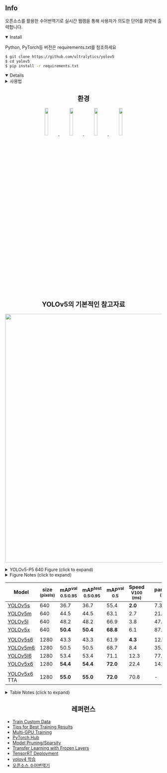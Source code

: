 ## Info
오픈소스를 활용한 수어번역기로 실시간 웹캠을 통해 사용자가 의도한 단어를 화면에 출력합니다.

<details open>
<summary>Install</summary>

Python, PyTorch등 버전은 requirements.txt를 참조하세요
<!-- $ sudo apt update && apt install -y libgl1-mesa-glx libsm6 libxext6 libxrender-dev -->

```bash
$ git clone https://github.com/ultralytics/yolov5
$ cd yolov5
$ pip install -r requirements.txt
```

</details>

<details open>


<details>
<summary>사용법</summary>

`train.py`에서 학습을 진행하고 `detect.py` 에서 객체를 탐지합니다. 다양한 파라미터들은 의도에 맞게 적절히 수정해야 합니다.

```bash
$ python train.py --img 640 --batch 16 --epochs 100 --data datasets/sign/data.yaml --weights yolov5s.pt

$ python detect.py --weights ./runs/train/exp/weights/best.pt --imgsz 640							
```

</details> 

## <div align="center">환경</div>

<div align="center">
    <a href="https://www.python.org/">
        <img src="https://upload.wikimedia.org/wikipedia/commons/c/c3/Python-logo-notext.svg" width="15%"/>
    </a>
    <a href="https://pytorch.org/">
        <img src="https://upload.wikimedia.org/wikipedia/commons/9/96/Pytorch_logo.png" width="15%"/>
    </a>
    <a href="https://www.tensorflow.org/">
        <img src="https://upload.wikimedia.org/wikipedia/commons/2/2d/Tensorflow_logo.svg" width="15%"/>
    </a>
    <a href="https://opencv.org/">
        <img src="https://upload.wikimedia.org/wikipedia/commons/3/32/OpenCV_Logo_with_text.png" width="15%"/>
    </a>
</div>

## <div align="center">YOLOv5의 기본적인 참고자료</div>

<p align="center"><img width="800" src="https://user-images.githubusercontent.com/26833433/114313216-f0a5e100-9af5-11eb-8445-c682b60da2e3.png"></p>
<details>
  <summary>YOLOv5-P5 640 Figure (click to expand)</summary>

<p align="center"><img width="800" src="https://user-images.githubusercontent.com/26833433/114313219-f1d70e00-9af5-11eb-9973-52b1f98d321a.png"></p>
</details>
<details>
  <summary>Figure Notes (click to expand)</summary>

* GPU Speed measures end-to-end time per image averaged over 5000 COCO val2017 images using a V100 GPU with batch size
  32, and includes image preprocessing, PyTorch FP16 inference, postprocessing and NMS.
* EfficientDet data from [google/automl](https://github.com/google/automl) at batch size 8.
* **Reproduce** by
  `python val.py --task study --data coco.yaml --iou 0.7 --weights yolov5s6.pt yolov5m6.pt yolov5l6.pt yolov5x6.pt`

</details>

[assets]: https://github.com/ultralytics/yolov5/releases

|Model |size<br><sup>(pixels) |mAP<sup>val<br>0.5:0.95 |mAP<sup>test<br>0.5:0.95 |mAP<sup>val<br>0.5 |Speed<br><sup>V100 (ms) | |params<br><sup>(M) |FLOPs<br><sup>640 (B)
|---                    |---  |---      |---      |---      |---     |---|---   |---
|[YOLOv5s][assets]      |640  |36.7     |36.7     |55.4     |**2.0** |   |7.3   |17.0
|[YOLOv5m][assets]      |640  |44.5     |44.5     |63.1     |2.7     |   |21.4  |51.3
|[YOLOv5l][assets]      |640  |48.2     |48.2     |66.9     |3.8     |   |47.0  |115.4
|[YOLOv5x][assets]      |640  |**50.4** |**50.4** |**68.8** |6.1     |   |87.7  |218.8
|                       |     |         |         |         |        |   |      |
|[YOLOv5s6][assets]     |1280 |43.3     |43.3     |61.9     |**4.3** |   |12.7  |17.4
|[YOLOv5m6][assets]     |1280 |50.5     |50.5     |68.7     |8.4     |   |35.9  |52.4
|[YOLOv5l6][assets]     |1280 |53.4     |53.4     |71.1     |12.3    |   |77.2  |117.7
|[YOLOv5x6][assets]     |1280 |**54.4** |**54.4** |**72.0** |22.4    |   |141.8 |222.9
|                       |     |         |         |         |        |   |      |
|[YOLOv5x6][assets] TTA |1280 |**55.0** |**55.0** |**72.0** |70.8    |   |-     |-

<details>
  <summary>Table Notes (click to expand)</summary>

* AP<sup>test</sup> denotes COCO [test-dev2017](http://cocodataset.org/#upload) server results, all other AP results
  denote val2017 accuracy.
* AP values are for single-model single-scale unless otherwise noted. **Reproduce mAP**
  by `python val.py --data coco.yaml --img 640 --conf 0.001 --iou 0.65`
* Speed<sub>GPU</sub> averaged over 5000 COCO val2017 images using a
  GCP [n1-standard-16](https://cloud.google.com/compute/docs/machine-types#n1_standard_machine_types) V100 instance, and
  includes FP16 inference, postprocessing and NMS. **Reproduce speed**
  by `python val.py --data coco.yaml --img 640 --conf 0.25 --iou 0.45 --half`
* All checkpoints are trained to 300 epochs with default settings and hyperparameters (no autoaugmentation).
* Test Time Augmentation ([TTA](https://github.com/ultralytics/yolov5/issues/303)) includes reflection and scale
  augmentation. **Reproduce TTA** by `python val.py --data coco.yaml --img 1536 --iou 0.7 --augment`

</details>

## <div align="center">레퍼런스</div>
* [Train Custom Data](https://github.com/ultralytics/yolov5/wiki/Train-Custom-Data)&nbsp;
* [Tips for Best Training Results](https://github.com/ultralytics/yolov5/wiki/Tips-for-Best-Training-Results)&nbsp;
* [Multi-GPU Training](https://github.com/ultralytics/yolov5/issues/475)
* [PyTorch Hub](https://github.com/ultralytics/yolov5/issues/36)&nbsp;
* [Model Pruning/Sparsity](https://github.com/ultralytics/yolov5/issues/304)
* [Transfer Learning with Frozen Layers](https://github.com/ultralytics/yolov5/issues/1314)&nbsp;
* [TensorRT Deployment](https://github.com/wang-xinyu/tensorrtx)
* [yolov4 학습](https://velog.io/@jhlee508/Object-Detection-YOLOv4-Darknet-%ED%95%99%EC%8A%B5%ED%95%98%EC%97%AC-Custom-%EB%8D%B0%EC%9D%B4%ED%84%B0-%EC%9D%B8%EC%8B%9D-%EB%AA%A8%EB%8D%B8-%EB%A7%8C%EB%93%A4%EA%B8%B0-feat.-AlexeyABdarknet)
* [오픈소스 수어번역기](https://github.com/23bulgogi/sonmari)

